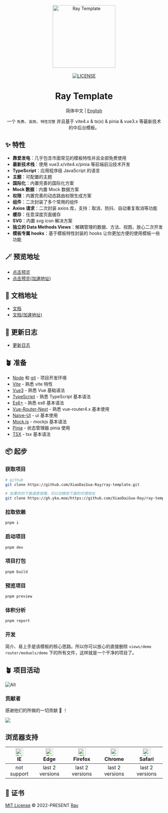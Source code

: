 <div align="center">
 <a href="https://github.com/XiaoDaiGua-Ray/ray-template"> <img alt="Ray Template" width="200" height="200" src="https://usc1.contabostorage.com/c2e495d7890844d392e8ec0c6e5d77eb:alist/ray/ray.svg?sign=ZklU9Bh5b6oKp1X0LOhGwkx4g5mW4wk_w9Jt5zlZ5EQ=:0"> </a> <br> <br>
 <a href="https://github.com/XiaoDaiGua-Ray/ray-template/blob/main/LICENSE"><img src="https://img.shields.io/github/license/XiaoDaiGua-Ray/ray-template" alt="LICENSE"></a>
</div>

<div align="center">

# Ray Template

简体中文 | [English](https://github.com/XiaoDaiGua-Ray/ray-template/blob/main/README.md)

一个 `免费`、`高效`、`特性完整` 并且基于 vite4.x & ts(x) & pinia & vue3.x 等最新技术的中后台模板。

</div>

## ✨ 特性

- **靠爱发电**：几乎包含市面常见的模板特性并且全部免费使用
- **最新技术栈**：使用 vue3.x/vite4.x/pinia 等前端前沿技术开发
- **TypeScript**：应用程序级 JavaScript 的语言
- **主题**：可配置的主题
- **国际化**：内置完善的国际化方案
- **Mock 数据**：内置 Mock 数据方案
- **权限**：内置完善的动态路由权限生成方案
- **组件**：二次封装了多个常用的组件
- **Axios 请求**：二次封装 axios 库，支持：取消、防抖、自动重复取消等功能
- **缓存**：任意深度页面缓存
- **SVG**：内置 svg icon 解决方案
- **独立的 Data Methods Views**：解耦管理的数据、方法、视图，放心二次开发
- **模板专属 hooks**：基于模板特性封装的 hooks 让你更加方便的使用模板一些功能

## 🪄 预览地址

- [点击预览](https://xiaodaigua-ray.github.io/ray-template/#/)
- [点击预览(加速地址)](https://ray-template.yunkuangao.com/#/)

## 🦾 文档地址

- [文档](https://xiaodaigua-ray.github.io/ray-template-doc/)
- [文档(加速地址)](https://ray-template.yunkuangao.com/ray-template-doc/)

## 🔋 更新日志

- [更新日志](https://github.com/XiaoDaiGua-Ray/xiaodaigua-ray.github.io/blob/main/CHANGELOG.md)

## 🪴 准备

- [Node](http://nodejs.org/) 和 [git](https://git-scm.com/) - 项目开发环境
- [Vite](https://vitejs.dev/) - 熟悉 vite 特性
- [Vue3](https://v3.vuejs.org/) - 熟悉 Vue 基础语法
- [TypeScript](https://www.typescriptlang.org/) - 熟悉 TypeScript 基本语法
- [Es6+](http://es6.ruanyifeng.com/) - 熟悉 es6 基本语法
- [Vue-Router-Next](https://next.router.vuejs.org/) - 熟悉 vue-router4.x 基本使用
- [Naive-UI](https://www.naiveui.com) - ui 基本使用
- [Mock.js](https://github.com/nuysoft/Mock) - mockjs 基本语法
- [Pinia](https://pinia.vuejs.org/zh/introduction.html) - 状态管理器 pinia 使用
- [TSX](https://github.com/vuejs/babel-plugin-jsx/blob/main/packages/babel-plugin-jsx/README-zh_CN.md) - tsx 基本语法

## 📦 起步

### 获取项目

```sh
# github
git clone https://github.com/XiaoDaiGua-Ray/ray-template.git

# 如果你的下载速度很慢，可以切换到下面的代理地址
git clone https://gh.yka.moe/https://github.com/XiaoDaiGua-Ray/ray-template.git
```

### 拉取依赖

```sh
pnpm i
```

### 启动项目

```sh
pnpm dev
```

### 项目打包

```sh
pnpm build
```

### 预览项目

```sh
pnpm preview
```

### 体积分析

```sh
pnpm report
```

### 开发

简介、易上手是该模板的核心思路。所以你可以放心的直接删除 `views/demo` `router/moduels/demo` 下的所有文件，这样就是一个干净的项目了。

## 🪴 项目活动

![Alt](https://repobeats.axiom.co/api/embed/fab6071297ab281913a42f07a2779b488cfd62b8.svg 'Repobeats analytics image')

### 贡献者

感谢他们的所做的一切贡献 🐝 ！

<a href="https://github.com/XiaoDaiGua-Ray/ray-template/graphs/contributors">
  <img src="https://contrib.rocks/image?repo=XiaoDaiGua-Ray/ray-template" />
</a>

## 浏览器支持

| [<img src="https://raw.githubusercontent.com/alrra/browser-logos/master/src/edge/edge_48x48.png" alt=" Edge" width="24px" height="24px" />](http://godban.github.io/browsers-support-badges/)</br>IE | [<img src="https://raw.githubusercontent.com/alrra/browser-logos/master/src/edge/edge_48x48.png" alt=" Edge" width="24px" height="24px" />](http://godban.github.io/browsers-support-badges/)</br>Edge | [<img src="https://raw.githubusercontent.com/alrra/browser-logos/master/src/firefox/firefox_48x48.png" alt="Firefox" width="24px" height="24px" />](http://godban.github.io/browsers-support-badges/)</br>Firefox | [<img src="https://raw.githubusercontent.com/alrra/browser-logos/master/src/chrome/chrome_48x48.png" alt="Chrome" width="24px" height="24px" />](http://godban.github.io/browsers-support-badges/)</br>Chrome | [<img src="https://raw.githubusercontent.com/alrra/browser-logos/master/src/safari/safari_48x48.png" alt="Safari" width="24px" height="24px" />](http://godban.github.io/browsers-support-badges/)</br>Safari |
| :--------------------------------------------------------------------------------------------------------------------------------------------------------------------------------------------------: | :----------------------------------------------------------------------------------------------------------------------------------------------------------------------------------------------------: | :---------------------------------------------------------------------------------------------------------------------------------------------------------------------------------------------------------------: | :-----------------------------------------------------------------------------------------------------------------------------------------------------------------------------------------------------------: | :-----------------------------------------------------------------------------------------------------------------------------------------------------------------------------------------------------------: |
|                                                                                             not support                                                                                              |                                                                                            last 2 versions                                                                                             |                                                                                                  last 2 versions                                                                                                  |                                                                                                last 2 versions                                                                                                |                                                                                                last 2 versions                                                                                                |

## 📄 证书

[MIT License](https://github.com/XiaoDaiGua-Ray/ray-template/blob/main/LICENSE) © 2022-PRESENT [Ray](https://github.com/XiaoDaiGua-Ray)
